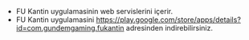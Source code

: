 * FU Kantin uygulamasinin web servislerini içerir.
* FU Kantin uygulamasini https://play.google.com/store/apps/details?id=com.gundemgaming.fukantin adresinden indirebilirsiniz.
